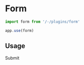 # Form

```ts
import form from '/-/plugins/form'

app.use(form)
```

<div class="h-12"></div>

## Usage

<div class="mt-4">
    <base-form :method="submit"
               class="flex flex-col space-y-4">
        <base-input v-model="form.name"
                    label="Name"
                    name="name"
                    required></base-input>
        <base-input v-model="form.email"
                    label="Email"
                    name="email"
                    type="email"></base-input>
        <base-checkbox v-model="form.confirm"
                       label="Confirm"
                       name="confirm"></base-checkbox>
        <base-button type="submit">Submit</base-button>
    </base-form>
</div>

<script>
export default {
  data () {
    return {
      form: {
        name: '',
        email: '',
        confirm: false,
      }
    }
  },
  methods: {
    submit(values, form) {
      throw {
        errors: {
          name: 'Test Custom Error',
          confirm: 'Confirm Error',
        }
      }
    }
  }
}
</script>
